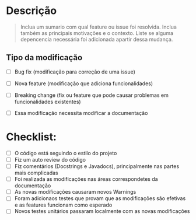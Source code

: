 # Descrição
>Inclua um sumario com qual feature ou issue foi resolvida. Inclua também as principais motivações e o contexto. Liste se alguma depencencia necessária foi adicionada apartir dessa mudança.


## Tipo da modificação

- [ ] Bug fix (modificação para correção de uma issue)
- [ ] Nova feature (modificação que adiciona funcionalidades)
- [ ] Breaking change (fix ou feature que pode causar problemas em funcionalidades existentes) 
- [ ] Essa modificação necessita modificar a documentação



# Checklist:

- [ ] O código está seguindo o estilo do projeto
- [ ] Fiz um auto review do código
- [ ] Fiz comentários (Docstrings e Javadocs), principalmente nas partes mais complicadas
- [ ] Foi realizada as modificações nas áreas correspondetes da documentação
- [ ] As novas modificações causaram novos Warnings
- [ ] Foram adicionaos testes que provam que as modificações são efetivas e as features funcionam como esperado
- [ ] Novos testes unitários passaram localmente com as novas modificações